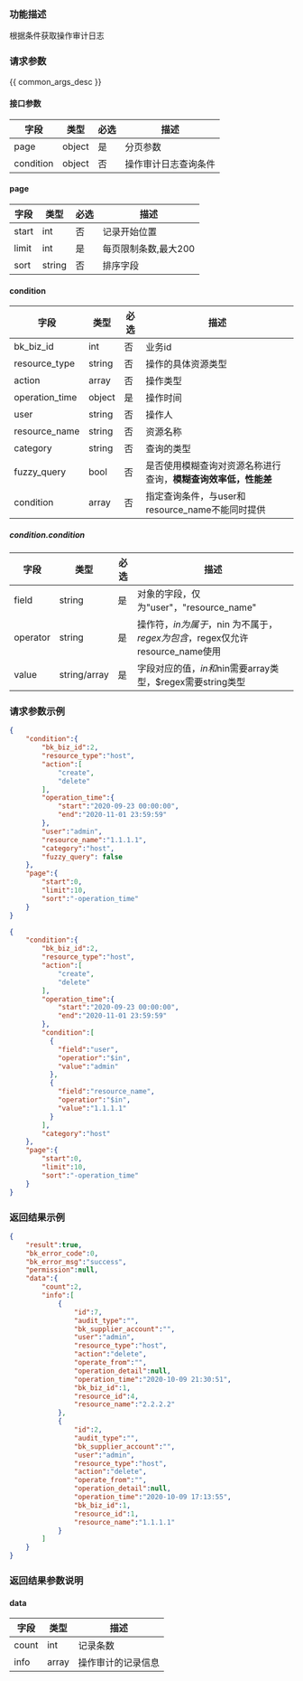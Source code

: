 ### 功能描述

 根据条件获取操作审计日志

### 请求参数

{{ common_args_desc }}

#### 接口参数

| 字段                |  类型      | 必选   |  描述                       |
|---------------------|------------|--------|-----------------------------|
| page                | object     | 是     | 分页参数                    |
| condition           | object     | 否     | 操作审计日志查询条件                   |

#### page

| 字段      |  类型      | 必选   |  描述                |
|-----------|------------|--------|----------------------|
| start     |  int       | 否     | 记录开始位置         |
| limit     |  int       | 是     | 每页限制条数,最大200 |
| sort      |  string    | 否     | 排序字段             |

#### condition

| 字段      |  类型      | 必选   |  描述      |
|-----------|------------|--------|------------|
| bk_biz_id     |int      |否      | 业务id                                               |
| resource_type  |string      |否      | 操作的具体资源类型 |
| action     |    array  |  否    |  操作类型 |
|   operation_time   |    object  |  是    | 操作时间 |
|   user   |    string  |  否    | 操作人 |
|    resource_name  |    string  |  否    | 资源名称 |
|    category  |    string  |  否    | 查询的类型 |
| fuzzy_query    | bool         | 否   | 是否使用模糊查询对资源名称进行查询，**模糊查询效率低，性能差** |
| condition | array | 否 | 指定查询条件，与user和resource_name不能同时提供 |

##### condition.condition

| 字段     | 类型         | 必选 | 描述                                                         |
| -------- | ------------ | ---- | ------------------------------------------------------------ |
| field    | string       | 是   | 对象的字段，仅为"user"，"resource_name"                      |
| operator | string       | 是   | 操作符，$in 为属于，$nin 为不属于，$regex为包含，$regex仅允许resource_name使用 |
| value    | string/array | 是   | 字段对应的值，$in和$nin需要array类型，$regex需要string类型   |

### 请求参数示例

```json
{
    "condition":{
        "bk_biz_id":2,
        "resource_type":"host",
        "action":[
            "create",
            "delete"
        ],
        "operation_time":{
            "start":"2020-09-23 00:00:00",
            "end":"2020-11-01 23:59:59"
        },
        "user":"admin",
        "resource_name":"1.1.1.1",
        "category":"host",
        "fuzzy_query": false
    },
    "page":{
        "start":0,
        "limit":10,
        "sort":"-operation_time"
    }
}
```

```json
{
    "condition":{
        "bk_biz_id":2,
        "resource_type":"host",
        "action":[
            "create",
            "delete"
        ],
        "operation_time":{
            "start":"2020-09-23 00:00:00",
            "end":"2020-11-01 23:59:59"
        },
      	"condition":[
          {
            "field":"user",
            "operatior":"$in",
            "value":"admin"
          },
          {
            "field":"resource_name",
            "operatior":"$in",
            "value":"1.1.1.1"
          }
        ],
        "category":"host"
    },
    "page":{
        "start":0,
        "limit":10,
        "sort":"-operation_time"
    }
}
```

### 返回结果示例

```json
{
    "result":true,
    "bk_error_code":0,
    "bk_error_msg":"success",
    "permission":null,
    "data":{
        "count":2,
        "info":[
            {
                "id":7,
                "audit_type":"",
                "bk_supplier_account":"",
                "user":"admin",
                "resource_type":"host",
                "action":"delete",
                "operate_from":"",
                "operation_detail":null,
                "operation_time":"2020-10-09 21:30:51",
                "bk_biz_id":1,
                "resource_id":4,
                "resource_name":"2.2.2.2"
            },
            {
                "id":2,
                "audit_type":"",
                "bk_supplier_account":"",
                "user":"admin",
                "resource_type":"host",
                "action":"delete",
                "operate_from":"",
                "operation_detail":null,
                "operation_time":"2020-10-09 17:13:55",
                "bk_biz_id":1,
                "resource_id":1,
                "resource_name":"1.1.1.1"
            }
        ]
    }
}
```

### 返回结果参数说明

#### data

| 字段      | 类型      | 描述         |
|-----------|-----------|--------------|
| count     | int       | 记录条数     |
| info      | array     | 操作审计的记录信息 |

